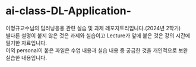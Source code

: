 # ai-class-DL-Application-
이명규교수님의 딥러닝응용 관련 실습 및 과제 레포지토리입니다.(2024년 2학기)<br>
별다른 설명이 붙지 않은 것은 과제와 실습이고 Lecture가 앞에 붙은 것은 강의 시간에 필기한 자료입니다.<br> 이외 personal이 붙은 파일은 수업 내용과 실습 내용 중 궁금한 것을 개인적으로 보완 실습한 내용입니다.
